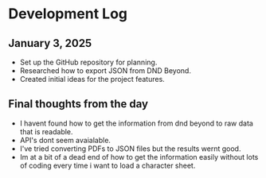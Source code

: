 # Development Log

## January 3, 2025
- Set up the GitHub repository for planning.
- Researched how to export JSON from DND Beyond.
- Created initial ideas for the project features.
## Final thoughts from the day
- I havent found how to get the information from dnd beyond to raw data that is readable.
- API's dont seem avaialable.
- I've tried converting PDFs to JSON files but the results wernt good.
- Im at a bit of a dead end of how to get the information easily without lots of coding every time i want to load a character sheet.
